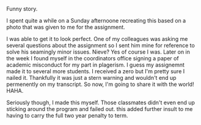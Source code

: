 Funny story.


I spent quite a while on a Sunday afternoone recreating this based on a photo that was given to me for the assignment. 

I was able to get it to look perfect. One of my colleagues was asking me several questions about the assignment so I sent
him mine for reference to solve his seamingly minor issues. Nieve? Yes of course I was.  Later on in the week I found myself in the coordinators office
signing a paper of academic misconduct for my part in plagerism. I guess my assignemnt made it to several more students.
I received a zero but I'm pretty sure I nailed it. Thankfully it was just a stern warning and wouldn't end up permenently on my transcript. So now, I'm going to share it with the world! HAHA.

Seriously though, I made this myself. Those classmates didn't even end up sticking around the program and failed out. this added further
insult to me having to carry the full two year penalty to term. 
